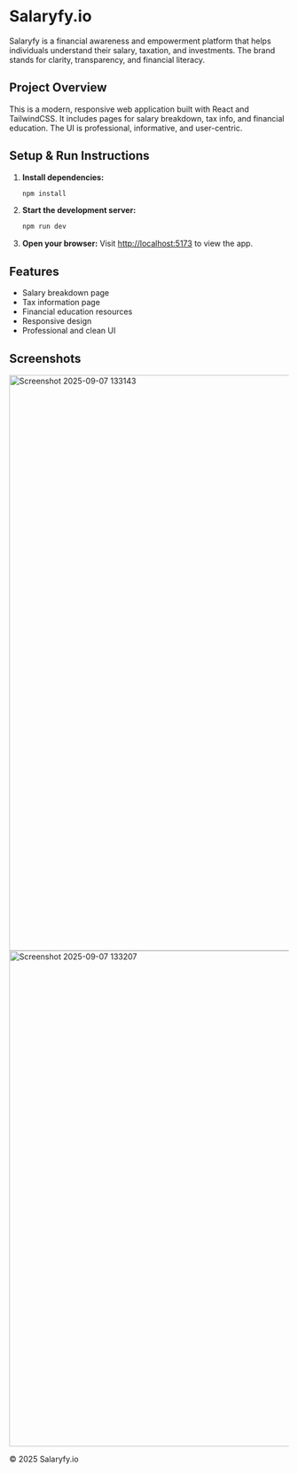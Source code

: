 # Salaryfy.io

Salaryfy is a financial awareness and empowerment platform that helps individuals understand their salary, taxation, and investments. The brand stands for clarity, transparency, and financial literacy.

## Project Overview
This is a modern, responsive web application built with React and TailwindCSS. It includes pages for salary breakdown, tax info, and financial education. The UI is professional, informative, and user-centric.

## Setup & Run Instructions

1. **Install dependencies:**
	```sh
	npm install
	```
2. **Start the development server:**
	```sh
	npm run dev
	```
3. **Open your browser:**
	Visit [http://localhost:5173](http://localhost:5173) to view the app.

## Features
- Salary breakdown page
- Tax information page
- Financial education resources
- Responsive design
- Professional and clean UI

## Screenshots

<img width="1908" height="1038" alt="Screenshot 2025-09-07 133143" src="https://github.com/user-attachments/assets/7d40d114-e111-4f8d-b917-0cac8380a3c5" />
<img width="1919" height="894" alt="Screenshot 2025-09-07 133207" src="https://github.com/user-attachments/assets/f634705b-47cd-43f3-8213-a2e6dcdadb1a" />


© 2025 Salaryfy.io
